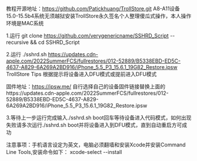 教程开源地址：https://github.com/Patickhuang/TrollStore.git
A8-A11设备15.0-15.5b4系统无须越狱安装TrollStore永久签名个人整理傻瓜式操作，本人操作环境是MAC系统


1.运行 git clone https://github.com/verygenericname/SSHRD_Script --recursive && cd SSHRD_Script

2.运行 ./sshrd.sh https://updates.cdn-apple.com/2022SummerFCS/fullrestores/012-52889/B5338EBD-ED5C-4637-A829-6A269A2BD916/iPhone_5.5_P3_15.6.1_19G82_Restore.ipsw TrollStore Tips
根据提示将设备进入DFU模式或提前进入DFU模式

固件地址：https://ipsw.me/  自行选择自己的设备固件链接替换上面的https://updates.cdn-apple.com/2022SummerFCS/fullrestores/012-52889/B5338EBD-ED5C-4637-A829-6A269A2BD916/iPhone_5.5_P3_15.6.1_19G82_Restore.ipsw

3.等待上一步运行完成输入./sshrd.sh boot回车等待设备进入代码模式，如何出现失败请多次运行./sshrd.sh boot并将设备进入到DFU模式，直到自动重启方可成功
 

注意事项：手机语言设定为英文，电脑必须翻墙和安装Xcode并安装Command Line Tools,安装命令如下： xcode-select --install
